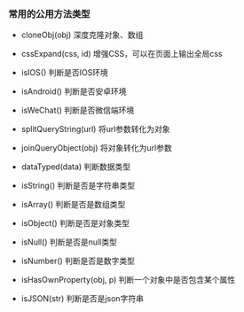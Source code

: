 ### 常用的公用方法类型
* cloneObj(obj)         深度克隆对象、数组
* cssExpand(css, id)    增强CSS，可以在页面上输出全局css
* isIOS()               判断是否IOS环境
* isAndroid()           判断是否安卓环境
* isWeChat()            判断是否微信端环境
* splitQueryString(url)     将url参数转化为对象
* joinQueryObject(obj)      将对象转化为url参数

* dataTyped(data)   判断数据类型
* isString()        判断是否是字符串类型
* isArray()         判断是否是数组类型
* isObject()        判断是否是对象类型
* isNull()          判断是否是null类型
* isNumber()        判断是否是数字类型
* isHasOwnProperty(obj, p)   判断一个对象中是否包含某个属性
* isJSON(str)       判断是否是json字符串